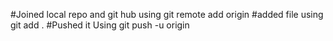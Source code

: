 #Joined local repo and git hub
using git remote add origin <link>
#added file 
using git add .
#Pushed it 
Using git push -u origin
